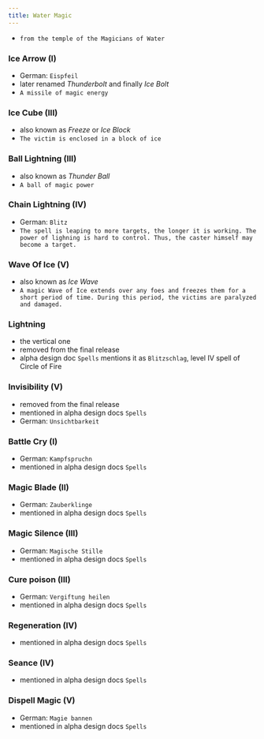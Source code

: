```yaml
---
title: Water Magic
---
```


- `from the temple of the Magicians of Water`

### Ice Arrow (I)
- German: `Eispfeil`
- later renamed _Thunderbolt_ and finally _Ice Bolt_
- `A missile of magic energy`

### Ice Cube (III)
- also known as _Freeze_ or _Ice Block_
- `The victim is enclosed in a block of ice`

### Ball Lightning (III)
- also known as _Thunder Ball_
- `A ball of magic power`

### Chain Lightning (IV)
- German: `Blitz`
- `The spell is leaping to more targets, the longer it is working. The power of lighning is hard to control. Thus, the caster himself may become a target.`

### Wave Of Ice (V)
- also known as _Ice Wave_
- `A magic Wave of Ice extends over any foes and freezes them for a short period of time. During this period, the victims are paralyzed and damaged.`

### Lightning
- the vertical one
- removed from the final release
- alpha design doc `Spells` mentions it as `Blitzschlag`, level IV spell of Circle of Fire 


### Invisibility (V)
- removed from the final release
- mentioned in alpha design docs `Spells`
- German: `Unsichtbarkeit`

### Battle Cry (I)
- German: `Kampfspruchn`
- mentioned in alpha design docs `Spells`

### Magic Blade (II)
- German: `Zauberklinge`
- mentioned in alpha design docs `Spells`

### Magic Silence (III)
- German: `Magische Stille`
- mentioned in alpha design docs `Spells`

### Cure poison (III)
- German: `Vergiftung heilen`
- mentioned in alpha design docs `Spells`

### Regeneration (IV)
- mentioned in alpha design docs `Spells`

### Seance (IV)
- mentioned in alpha design docs `Spells`

### Dispell Magic (V)
- German: `Magie bannen`
- mentioned in alpha design docs `Spells`

